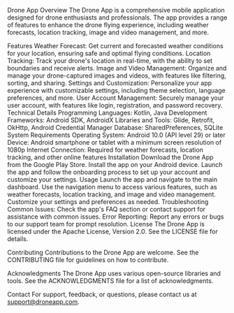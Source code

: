Drone App
Overview
The Drone App is a comprehensive mobile application designed for drone enthusiasts and professionals. The app provides a range of features to enhance the drone flying experience, including weather forecasts, location tracking, image and video management, and more.

Features
Weather Forecast: Get current and forecasted weather conditions for your location, ensuring safe and optimal flying conditions.
Location Tracking: Track your drone's location in real-time, with the ability to set boundaries and receive alerts.
Image and Video Management: Organize and manage your drone-captured images and videos, with features like filtering, sorting, and sharing.
Settings and Customization: Personalize your app experience with customizable settings, including theme selection, language preferences, and more.
User Account Management: Securely manage your user account, with features like login, registration, and password recovery.
Technical Details
Programming Languages: Kotlin, Java
Development Frameworks: Android SDK, AndroidX
Libraries and Tools: Glide, Retrofit, OkHttp, Android Credential Manager
Database: SharedPreferences, SQLite
System Requirements
Operating System: Android 10.0 (API level 29) or later
Device: Android smartphone or tablet with a minimum screen resolution of 1080p
Internet Connection: Required for weather forecasts, location tracking, and other online features
Installation
Download the Drone App from the Google Play Store.
Install the app on your Android device.
Launch the app and follow the onboarding process to set up your account and customize your settings.
Usage
Launch the app and navigate to the main dashboard.
Use the navigation menu to access various features, such as weather forecasts, location tracking, and image and video management.
Customize your settings and preferences as needed.
Troubleshooting
Common Issues: Check the app's FAQ section or contact support for assistance with common issues.
Error Reporting: Report any errors or bugs to our support team for prompt resolution.
License
The Drone App is licensed under the Apache License, Version 2.0. See the LICENSE file for details.

Contributing
Contributions to the Drone App are welcome. See the CONTRIBUTING file for guidelines on how to contribute.

Acknowledgments
The Drone App uses various open-source libraries and tools. See the ACKNOWLEDGMENTS file for a list of acknowledgments.

Contact
For support, feedback, or questions, please contact us at support@droneapp.com.

